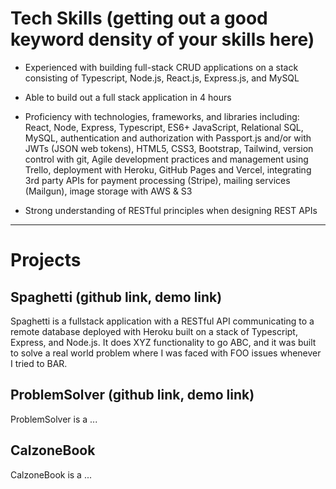 # Tech Skills (getting out a good keyword density of your skills here)

-   Experienced with building full-stack CRUD applications on a stack consisting of Typescript, Node.js, React.js, Express.js, and MySQL

-   Able to build out a full stack application in 4 hours

-   Proficiency with technologies, frameworks, and libraries including: React, Node, Express, Typescript, ES6+ JavaScript, Relational SQL, MySQL, authentication and authorization with Passport.js and/or with JWTs (JSON web tokens), HTML5, CSS3, Bootstrap, Tailwind, version control with git, Agile development practices and management using Trello, deployment with Heroku, GitHub Pages and Vercel, integrating 3rd party APIs for payment processing (Stripe), mailing services (Mailgun), image storage with AWS & S3

-   Strong understanding of RESTful principles when designing REST APIs

---

# Projects

## Spaghetti (github link, demo link)

Spaghetti is a fullstack application with a RESTful API communicating to a remote database deployed with Heroku built on a stack of Typescript, Express, and Node.js. It does XYZ functionality to go ABC, and it was built to solve a real world problem where I was faced with FOO issues whenever I tried to BAR.

## ProblemSolver (github link, demo link)

ProblemSolver is a ...

## CalzoneBook

CalzoneBook is a ...
